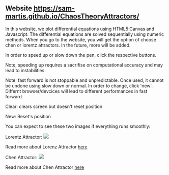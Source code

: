## Website <a src="https://sam-martis.github.io/ChaosTheoryAttractors/">https://sam-martis.github.io/ChaosTheoryAttractors/</a>

In this website, we plot differential equations using HTML5 Canvas and Javascript. The differential equations are solved sequentially using numeric methods.
When you go to the website, you will get the option of choose chen or lorentz attractors. In the future, more will be added.


In order to speed up or slow down the pen, click the respective buttons. 

Note, speeding up requires a sacrifise on computational accuracy and may lead to instabilities. 

Note: fast forward is not stoppable and unpredictable. Once used, it cannot be undone using slow down or normal. In order to change, click 'new'. Differnt browser/devcices will lead to different performances in fast forward.


Clear: clears screen but doesn't reset position

New: Reset's position



You can expect to see these two images if everything runs smoothly:

Lorentz Attractor:
<img src='./images/LorenzAttractor.png>'>

Read more about Lorenz Attractor <a href="https://en.wikipedia.org/wiki/Lorenz_system">here</a>



Chen Attractor:
<img src='./images/ChenAttractor.png>'>

Read more about Chen Attractor <a href="https://en.wikipedia.org/wiki/Multiscroll_attractor">here</a>

